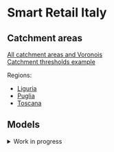 # Smart Retail Italy

## Catchment areas

[All catchment areas and Voronois](all.html)  
[Catchment thresholds example](thresholds.html)

Regions:
  * [Liguria](liguria.html)
  * [Puglia](puglia.html)
  * [Toscana](toscana.html)

## Models

<details><summary>Work in progress</summary>
<p>

* Store revenue descriptive model  
  * [Linear regression calibration plot](linearregression_calibration.png)
  * [Linear regression coefficients plot](linearregression_coeffs.png)
  * [Random forest calibration plot](randomforestregressor_calibration.png)
  * [Random forest coefficients plot](randomforestregressor_coeffs.png)

* Store performance profiling  
  * [Low/medium/high clusters plot](store_clusters.png)
  * [Store clusters features plot](store_cluster_profiles.png)

</p>
</details>
